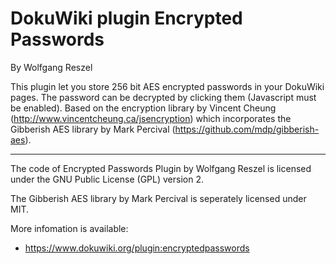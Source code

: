 DokuWiki plugin Encrypted Passwords
=======================
By Wolfgang Reszel

This plugin let you store 256 bit AES encrypted passwords in your DokuWiki pages. The password can be decrypted by clicking them (Javascript must be enabled). Based on the encryption library by Vincent Cheung (http://www.vincentcheung.ca/jsencryption) which incorporates the Gibberish AES library by Mark Percival (https://github.com/mdp/gibberish-aes).


----
The code of Encrypted Passwords Plugin by Wolfgang Reszel is licensed under the GNU Public License (GPL) version 2.

The Gibberish AES library by Mark Percival is seperately licensed under MIT.

More infomation is available:
  * https://www.dokuwiki.org/plugin:encryptedpasswords

